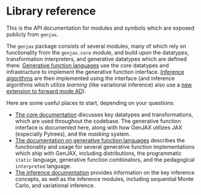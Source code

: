 # Library reference

This is the API documentation for modules and symbols which are exposed publicly from `genjax`.

The `genjax` package consists of several modules, many of which rely on functionality from the `genjax.core` module, and build upon the datatypes, transformation interpreters, and generative datatypes which are defined there. [Generative function languages](./generative_functions/) use the core datatypes and infrastructure to implement the generative function interface. [Inference algorithms](./inference/) are then implemented using the interface (and inference algorithms which utilize _learning_ (like variational inference) also use a [new extension to forward mode AD](./adev/)).

Here are some useful places to start, depending on your questions:

* [The core documentation](core/index.md) discusses key datatypes and transformations, which are used throughout the codebase. The generative function interface is documented here, along with how GenJAX utilizes JAX (especially Pytrees), and the _masking_ system.
* [The documentation on generative function languages](generative_functions/index.md) describes the functionality and usage for several generative function implementations which ship with GenJAX, including distributions, the programmatic `static` language, generative function combinators, and the pedagogical `interpreted` language.
* [The inference documentation](inference/index.md) provides information on the key inference concepts, as well as the inference modules, including sequential Monte Carlo, and variational inference.
